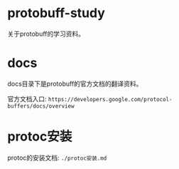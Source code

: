 protobuff-study
=====

关于protobuff的学习资料。

# docs
docs目录下是protobuff的官方文档的翻译资料。

官方文档入口: `https://developers.google.com/protocol-buffers/docs/overview`

# protoc安装
protoc的安装文档: `./protoc安装.md`
